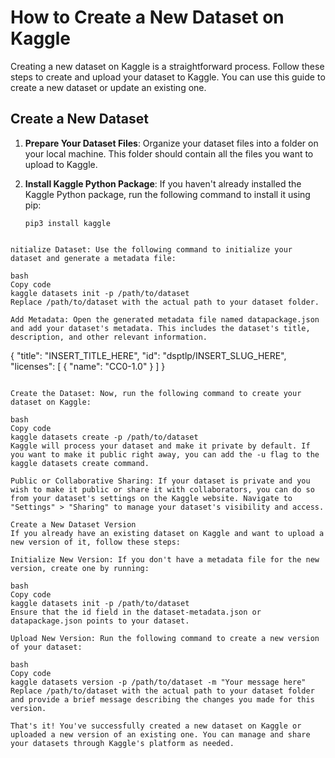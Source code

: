 # How to Create a New Dataset on Kaggle

Creating a new dataset on Kaggle is a straightforward process. Follow these steps to create and upload your dataset to Kaggle. You can use this guide to create a new dataset or update an existing one.

## Create a New Dataset

1. **Prepare Your Dataset Files**: Organize your dataset files into a folder on your local machine. This folder should contain all the files you want to upload to Kaggle.

2. **Install Kaggle Python Package**: If you haven't already installed the Kaggle Python package, run the following command to install it using pip:

   ```
   pip3 install kaggle
```

nitialize Dataset: Use the following command to initialize your dataset and generate a metadata file:

bash
Copy code
kaggle datasets init -p /path/to/dataset
Replace /path/to/dataset with the actual path to your dataset folder.

Add Metadata: Open the generated metadata file named datapackage.json and add your dataset's metadata. This includes the dataset's title, description, and other relevant information.
```
{
  "title": "INSERT_TITLE_HERE",
  "id": "dsptlp/INSERT_SLUG_HERE",
  "licenses": [
    {
      "name": "CC0-1.0"
    }
  ]
}
```

Create the Dataset: Now, run the following command to create your dataset on Kaggle:

bash
Copy code
kaggle datasets create -p /path/to/dataset
Kaggle will process your dataset and make it private by default. If you want to make it public right away, you can add the -u flag to the kaggle datasets create command.

Public or Collaborative Sharing: If your dataset is private and you wish to make it public or share it with collaborators, you can do so from your dataset's settings on the Kaggle website. Navigate to "Settings" > "Sharing" to manage your dataset's visibility and access.

Create a New Dataset Version
If you already have an existing dataset on Kaggle and want to upload a new version of it, follow these steps:

Initialize New Version: If you don't have a metadata file for the new version, create one by running:

bash
Copy code
kaggle datasets init -p /path/to/dataset
Ensure that the id field in the dataset-metadata.json or datapackage.json points to your dataset.

Upload New Version: Run the following command to create a new version of your dataset:

bash
Copy code
kaggle datasets version -p /path/to/dataset -m "Your message here"
Replace /path/to/dataset with the actual path to your dataset folder and provide a brief message describing the changes you made for this version.

That's it! You've successfully created a new dataset on Kaggle or uploaded a new version of an existing one. You can manage and share your datasets through Kaggle's platform as needed.
